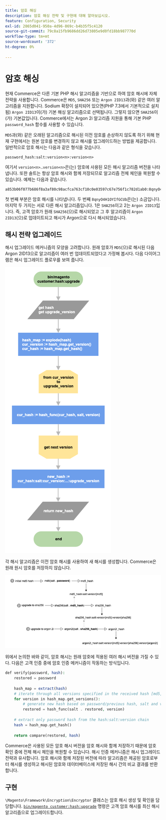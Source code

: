 ```yaml
---
title: 암호 해싱
description: 암호 해싱 전략 및 구현에 대해 알아보십시오.
feature: Configuration, Security
exl-id: 2865d041-950a-4d96-869c-b4b35f5c4120
source-git-commit: 79c8a15fb9686dd26d73805e9d0fd18bb987770d
workflow-type: tm+mt
source-wordcount: '372'
ht-degree: 0%

---
```


# 암호 해싱

현재 Commerce은 다른 기본 PHP 해시 알고리즘을 기반으로 하여 암호 해시에 자체 전략을 사용합니다. Commerce은 `MD5`, `SHA256` 또는 `Argon 2ID13`과(와) 같은 여러 알고리즘을 지원합니다. Sodium 확장이 설치되어 있으면(PHP 7.3에서 기본적으로 설치됨) `Argon 2ID13`이(가) 기본 해싱 알고리즘으로 선택됩니다. 그렇지 않으면 `SHA256`이(가) 기본값입니다. Commerce에서는 Argon 2i 알고리즘 지원을 통해 기본 PHP `password_hash` 함수를 사용할 수 있습니다.

`MD5`과(와) 같은 오래된 알고리즘으로 해시된 이전 암호를 손상하지 않도록 하기 위해 현재 구현에서는 원본 암호를 변경하지 않고 해시를 업그레이드하는 방법을 제공합니다. 일반적으로 암호 해시는 다음과 같은 형식을 갖습니다.

```text
password_hash:salt:version<n>:version<n>
```

여기서 `version<n>`..`version<n>`은(는) 암호에 사용된 모든 해시 알고리즘 버전을 나타냅니다. 또한 솔트는 항상 암호 해시와 함께 저장되므로 알고리즘 전체 체인을 복원할 수 있습니다. 예제는 다음과 같습니다.

```text
a853b06f077b686f8a3af80c98acfca763cf10c0e03597c67e756f1c782d1ab0:8qnyO4H1OYIfGCUb:1:2
```

첫 번째 부분은 암호 해시를 나타냅니다. 두 번째 `8qnyO4H1OYIfGCUb`은(는) 소금입니다. 마지막 두 가지는 서로 다른 해시 알고리즘입니다. 1은 `SHA256`이고 2는 `Argon 2ID13`입니다. 즉, 고객 암호가 원래 `SHA256`(으)로 해시되었고 그 후 알고리즘이 `Argon 2ID13`(으)로 업데이트되고 해시가 Argon으로 다시 해시되었습니다.

## 해시 전략 업그레이드

해시 업그레이드 메커니즘의 모양을 고려합니다. 원래 암호가 `MD5`(으)로 해시된 다음 Argon 2ID13으로 알고리즘이 여러 번 업데이트되었다고 가정해 봅시다. 다음 다이어그램은 해시 업그레이드 플로우를 보여 줍니다.

![업그레이드 워크플로 해시](../../assets/configuration/hash-upgrade-algorithm.png)

각 해시 알고리즘은 이전 암호 해시를 사용하여 새 해시를 생성합니다. Commerce은 원래 원시 암호를 저장하지 않습니다.

![해시 업그레이드 전략](../../assets/configuration/hash-upgrade-strategy.png)

위에서 논의한 바와 같이, 암호 해시는 원래 암호에 적용된 여러 해시 버전을 가질 수 있다.
다음은 고객 인증 중에 암호 인증 메커니즘이 작동하는 방식입니다.

```php
def verify(password, hash):
    restored = password

    hash_map = extract(hash)
    # iterate through all versions specified in the received hash [md5, sha256, argon2id13]
    for version in hash_map.get_versions():
        # generate new hash based on password/previous hash, salt and version
        restored = hash_func(salt . restored, version)

    # extract only password hash from the hash:salt:version chain
    hash = hash_map.get_hash()

    return compare(restored, hash)
```

Commerce은 사용된 모든 암호 해시 버전을 암호 해시와 함께 저장하기 때문에 암호 확인 중에 전체 해시 체인을 복원할 수 있습니다. 해시 인증 메커니즘은 해시 업그레이드 전략과 유사합니다. 암호 해시와 함께 저장된 버전에 따라 알고리즘은 제공된 암호로부터 해시를 생성하고 해시된 암호와 데이터베이스에 저장된 해시 간의 비교 결과를 반환합니다.

## 구현

`\Magento\Framework\Encryption\Encryptor` 클래스는 암호 해시 생성 및 확인을 담당합니다. [`bin/magento customer:hash:upgrade`](https://experienceleague.adobe.com/ko/docs/commerce-operations/tools/cli-reference/commerce-on-premises#customerhashupgrade) 명령은 고객 암호 해시를 최신 해시 알고리즘으로 업그레이드합니다.
